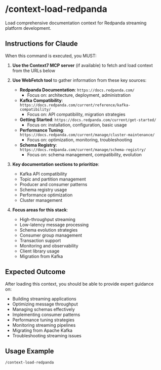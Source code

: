 # /context-load-redpanda

Load comprehensive documentation context for Redpanda streaming platform development.

## Instructions for Claude

When this command is executed, you MUST:

1. **Use the Context7 MCP server** (if available) to fetch and load context from the URLs below
2. **Use WebFetch tool** to gather information from these key sources:
   - **Redpanda Documentation**: `https://docs.redpanda.com/`
     - Focus on: architecture, deployment, administration
   - **Kafka Compatibility**: `https://docs.redpanda.com/current/reference/kafka-compatibility/`
     - Focus on: API compatibility, migration strategies
   - **Getting Started**: `https://docs.redpanda.com/current/get-started/`
     - Focus on: installation, configuration, basic usage
   - **Performance Tuning**: `https://docs.redpanda.com/current/manage/cluster-maintenance/`
     - Focus on: optimization, monitoring, troubleshooting
   - **Schema Registry**: `https://docs.redpanda.com/current/manage/schema-registry/`
     - Focus on: schema management, compatibility, evolution

3. **Key documentation sections to prioritize**:
   - Kafka API compatibility
   - Topic and partition management
   - Producer and consumer patterns
   - Schema registry usage
   - Performance optimization
   - Cluster management

4. **Focus areas for this stack**:
   - High-throughput streaming
   - Low-latency message processing
   - Schema evolution strategies
   - Consumer group management
   - Transaction support
   - Monitoring and observability
   - Client library usage
   - Migration from Kafka

## Expected Outcome

After loading this context, you should be able to provide expert guidance on:

- Building streaming applications
- Optimizing message throughput
- Managing schemas effectively
- Implementing consumer patterns
- Performance tuning strategies
- Monitoring streaming pipelines
- Migrating from Apache Kafka
- Troubleshooting streaming issues

## Usage Example

```
/context-load-redpanda
```
